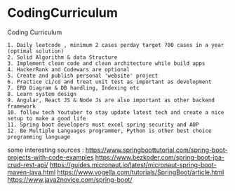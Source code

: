 # CodingCurriculum
Coding Curriculum


	1. Daily leetcode , minimum 2 cases perday target 700 cases in a year (optimal solution)
	2. Solid Algorithm & data Structure
	3. Implement clean code and clean architecture while build apps
	4. HackerRank and Codewars are optional
	5. Create and publish personal 'website' project
	6. Practice ci/cd and treat unit test as important as development
	7. ERD Diagram & DB handling, Indexing etc
	8. Learn system design
	9. Angular, React JS & Node Js are also important as other backend framework
  	10. follow tech Youtuber to stay update latest tech and create a nice setup to make a good life
   	11. Spring boot developers must excel spring security and AOP
    12. Be Multiple Languages programmer, Python is other best choice programming language

some interesting sources :
https://www.springboottutorial.com/spring-boot-projects-with-code-examples
https://www.bezkoder.com/spring-boot-jpa-crud-rest-api/
https://guides.micronaut.io/latest/micronaut-spring-boot-maven-java.html
https://www.vogella.com/tutorials/SpringBoot/article.html
https://www.java2novice.com/spring-boot/
 









